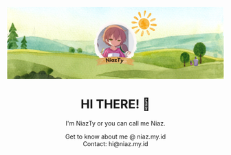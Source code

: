 [![PHOTO AT FLOOR](/assets/NiazTy.png)](https://niaz.my.id)

<h1 align='center'>HI THERE! 👋</h1>
<p align='center'>I'm NiazTy or you can call me Niaz.</p>

<p align='center'>Get to know about me @ niaz.my.id <br> Contact: hi@niaz.my.id</p>

